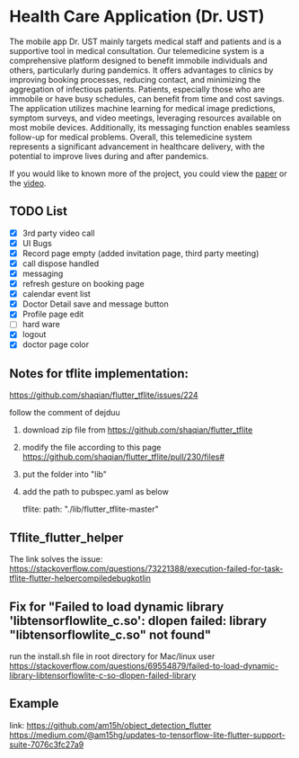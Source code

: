 # Health Care Application (Dr. UST)
The mobile app Dr. UST mainly targets medical staff and patients and is a supportive tool in medical consultation. Our telemedicine system is a comprehensive platform designed to benefit immobile individuals and others, particularly during pandemics. It offers advantages to clinics by improving booking processes, reducing contact, and minimizing the aggregation of infectious patients. Patients, especially those who are immobile or have busy schedules, can benefit from time and cost savings. The application utilizes machine learning for medical image predictions, symptom surveys, and video meetings, leveraging resources available on most mobile devices. Additionally, its messaging function enables seamless follow-up for medical problems. Overall, this telemedicine system represents a significant advancement in healthcare delivery, with the potential to improve lives during and after pandemics.

If you would like to known more of the project, you could view the [paper](https://drive.google.com/file/d/1N4W2iM2GKBxj5PLLNTmIGMv5g0VzcdLz/view?usp=sharing) or the [video](https://drive.google.com/file/d/1WAYBj4s_r4E8LZjIFaUS-pa7aemhmQW1/view?usp=sharing).

## TODO List 
- [x] 3rd party video call 
- [x] UI Bugs
- [x] Record page empty (added invitation page, third party meeting)
- [x] call dispose handled
- [x] messaging
- [x] refresh gesture on booking page
- [x] calendar event list
- [x] Doctor Detail save and message button
- [x] Profile page edit
- [ ] hard ware
- [x] logout
- [x] doctor page color

## Notes for tflite implementation:

https://github.com/shaqian/flutter_tflite/issues/224

follow the comment of dejduu

1. download zip file from https://github.com/shaqian/flutter_tflite

2. modify the file according to this page https://github.com/shaqian/flutter_tflite/pull/230/files#

3. put the folder into "lib" 

4. add the path to pubspec.yaml as below

    tflite:
    path: "./lib/flutter_tflite-master"

## Tflite_flutter_helper

The link solves the issue:
https://stackoverflow.com/questions/73221388/execution-failed-for-task-tflite-flutter-helpercompiledebugkotlin

## Fix for "Failed to load dynamic library 'libtensorflowlite_c.so': dlopen failed: library "libtensorflowlite_c.so" not found"
run the install.sh file in root directory for Mac/linux user
https://stackoverflow.com/questions/69554879/failed-to-load-dynamic-library-libtensorflowlite-c-so-dlopen-failed-library

## Example
link:
https://github.com/am15h/object_detection_flutter
https://medium.com/@am15hg/updates-to-tensorflow-lite-flutter-support-suite-7076c3fc27a9
